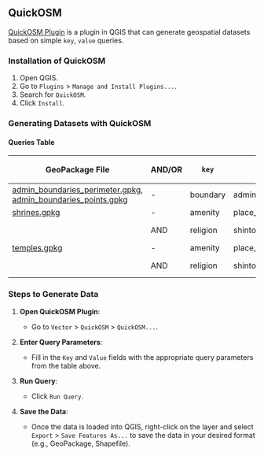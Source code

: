 ## QuickOSM

[QuickOSM Plugin](https://plugins.qgis.org/plugins/QuickOSM/) is a plugin in QGIS that can generate geospatial datasets based on simple `key`, `value` queries.

### Installation of QuickOSM

1. Open QGIS.
2. Go to `Plugins` > `Manage and Install Plugins...`.
3. Search for `QuickOSM`.
4. Click `Install`.

### Generating Datasets with QuickOSM

#### Queries Table

| GeoPackage File                                                                                                                                                                                                                            | AND/OR | `key`    | `value`          | `in`   | `overpass query src code`                                                                                                                                                                                                                                                                                                                                                |
|--------------------------------------------------------------------------------------------------------------------------------------------------------------------------------------------------------------------------------------------|--------|----------|------------------|--------|--------------------------------------------------------------------------------------------------------------------------------------------------------------------------------------------------------------------------------------------------------------------------------------------------------------------------------------------------------------------------|
| [admin_boundaries_perimeter.gpkg](..%2F..%2Fmain%2Fdata%2Fcustom_data%2Fgeneral_data%2Fadmin_boundaries_perimeter.gpkg), [admin_boundaries_points.gpkg](..%2F..%2Fmain%2Fdata%2Fcustom_data%2Fgeneral_data%2Fadmin_boundaries_points.gpkg) | -      | boundary | administrative   | Nagano | <details><summary>Show Query</summary><pre>```[out:xml] [timeout:25]; {{geocodeArea:Nagano}} -> .area_0; ( node["boundary"="administrative"](area.area_0); way["boundary"="administrative"](area.area_0); relation["boundary"="administrative"](area.area_0); ); (._;>;); out body;```</pre></details>                                                                   |
| [shrines.gpkg](..%2F..%2Fmain%2Fdata%2Fcustom_data%2Fgeneral_data%2Fshrines.gpkg)                                                                                                                                                          | -      | amenity  | place_of_worship | -      | -                                                                                                                                                                                                                                                                                                                                                                        |
|                                                                                                                                                                                                                                            | AND    | religion | shinto           | Nagano | <details><summary>Show Query</summary><pre>[out:xml] [timeout:25]; {{geocodeArea:Nagano}} -> .area_0; ( node["amenity"="place_of_worship"]["religion"="shinto"](area.area_0); way["amenity"="place_of_worship"]["religion"="shinto"](area.area_0); relation["amenity"="place_of_worship"]["religion"="shinto"](area.area_0); ); (._;>;); out body;</pre></details>       |
| [temples.gpkg](..%2F..%2Fmain%2Fdata%2Fcustom_data%2Fgeneral_data%2Ftemples.gpkg)                                                                                                                                                          | -      | amenity  | place_of_worship | -      |                                                                                                                                                                                                                                                                                                                                                                          |
|                                                                                                                                                                                                                                            | AND    | religion | shinto           | Nagano | <details><summary>Show Query</summary><pre>[out:xml] [timeout:25]; {{geocodeArea:Nagano}} -> .area_0; ( node["amenity"="place_of_worship"]["religion"="buddhist"](area.area_0); way["amenity"="place_of_worship"]["religion"="buddhist"](area.area_0); relation["amenity"="place_of_worship"]["religion"="buddhist"](area.area_0); ); (._;>;); out body;</pre></details> |

### Steps to Generate Data

1. **Open QuickOSM Plugin**:
   - Go to `Vector` > `QuickOSM` > `QuickOSM...`.

2. **Enter Query Parameters**:
   - Fill in the `Key` and `Value` fields with the appropriate query parameters from the table above.

3. **Run Query**:
   - Click `Run Query`.

4. **Save the Data**:
   - Once the data is loaded into QGIS, right-click on the layer and select `Export` > `Save Features As...` to save the data in your desired format (e.g., GeoPackage, Shapefile).

